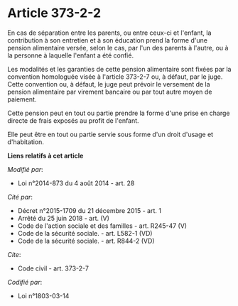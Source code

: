 # Article 373-2-2

En cas de séparation entre les parents, ou entre ceux-ci et l'enfant, la contribution à son entretien et à son éducation
prend la forme d'une pension alimentaire versée, selon le cas, par l'un des parents à l'autre, ou à la personne à laquelle
l'enfant a été confié. 

Les modalités et les garanties de cette pension alimentaire sont fixées par la convention homologuée visée à l'article
373-2-7 ou, à défaut, par le juge. Cette convention ou, à défaut, le juge peut prévoir le versement de la pension alimentaire
par virement bancaire ou par tout autre moyen de paiement. 

Cette pension peut en tout ou partie prendre la forme d'une prise en charge directe de frais exposés au profit de l'enfant. 

Elle peut être en tout ou partie servie sous forme d'un droit d'usage et d'habitation.

**Liens relatifs à cet article**

_Modifié par_:

  - Loi n°2014-873 du 4 août 2014 - art. 28

_Cité par_:

  - Décret n°2015-1709 du 21 décembre 2015 - art. 1
  - Arrêté du 25 juin 2018 - art. (V)
  - Code de l'action sociale et des familles - art. R245-47 (V)
  - Code de la sécurité sociale. - art. L582-1 (VD)
  - Code de la sécurité sociale. - art. R844-2 (VD)

_Cite_:

  - Code civil - art. 373-2-7

_Codifié par_:

  - Loi n°1803-03-14
